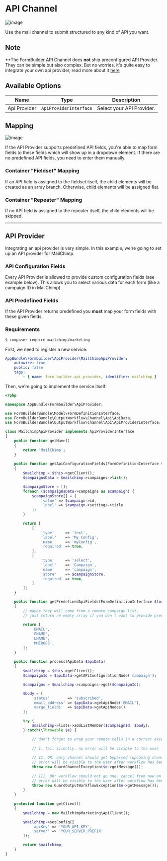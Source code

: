 # API Channel

![image](https://user-images.githubusercontent.com/700119/145599712-37b8468e-975e-4f3e-9fd5-a82dd76e3c53.png)

Use the mail channel to submit structured to any kind of API you want.

## Note

**The FormBuilder API Channel does **not** ship preconfigured API Provider. They can be simple but also complex. But no worries,
it's quite easy to integrate your own api provider, read more about it [here](./09_ApiChannel.md#api-provider)

## Available Options

| Name | Type        | Description |
|------|-------------|-------------|
| Api Provider| `ApiProviderInterface` | Select your API Provider. |

## Mapping

![image](https://user-images.githubusercontent.com/700119/145618709-686d5022-1ed9-4722-9600-0d41eccf55a3.png)

If the API Provider supports predefined API fields, you're able to map form fields to these fields which will show up in a
dropdown element. If there are no predefined API fields, you need to enter them manually.

### Container "Fieldset" Mapping

If an API field is assigned to the fieldset itself, the child elements will be created as an array branch. Otherwise, child
elements will be assigned flat.

### Container "Repeater" Mapping

If no API field is assigned to the repeater itself, the child elements will be skipped.

***

## API Provider
Integrating an api provider is very simple. In this example, we're going to set up an API provider for MailChimp.

### API Configuration Fields
Every API Provider is allowed to provide custom configuration fields (see example below).
This allows you to select various data for each form (like a campaign ID in MailChimp)

### API Predefined Fields
If the API Provider returns predefined you **must** map your form fields with these given fields.

### Requirements
```bash
$ composer require mailchimp/marketing
```

First, we need to register a new service:

```yml
AppBundle\Formbuilder\ApiProvider\MailChimpApiProvider:
    autowire: true
    public: false
    tags:
        - { name: form_builder.api.provider, identifier: mailchimp }
```

Then, we're going to implement the service itself:

```php
<?php

namespace AppBundle\Formbuilder\ApiProvider;

use FormBuilderBundle\Model\FormDefinitionInterface;
use FormBuilderBundle\OutputWorkflow\Channel\Api\ApiData;
use FormBuilderBundle\OutputWorkflow\Channel\Api\ApiProviderInterface;

class MailChimpApiProvider implements ApiProviderInterface
{
    public function getName()
    {
        return 'MailChimp';
    }
    
    public function getApiConfigurationFields(FormDefinitionInterface $formDefinition)
    {
        $mailchimp = $this->getClient();
        $campaignsData = $mailchimp->campaigns->list();

        $campaignStore = [];
        foreach ($campaignsData->campaigns as $campaign) {
            $campaignStore[] = [
                'value' => $campaign->id,
                'label' => $campaign->settings->title
            ];
        }

        return [
            [
                'type'     => 'text',
                'label'    => 'My Config',
                'name'     => 'myConfig',
                'required' => true,
            ],
            [
                'type'     => 'select',
                'label'    => 'Campaign',
                'name'     => 'campaign',
                'store'    => $campaignStore,
                'required' => true,
            ]
        ];
    }

    public function getPredefinedApiFields(FormDefinitionInterface $formDefinition)
    {
        // maybe they will come from a remote campaign list.
        // just return an empty array if you don't want to provide predefined api fields.
        
        return [
            'EMAIL',
            'FNAME',
            'LNAME',
            'MMERGE6',
        ];
    }
    
    public function process(ApiData $apiData)
    {
        $mailchimp = $this->getClient();
        $campaignId = $apiData->getAPiConfigurationNode('campaign');

        $campaigns = $mailchimp->campaigns->get($campaignId);

        $body = [
            'status'        => 'subscribed',
            'email_address' => $apiData->getApiNode('EMAIL'),
            'merge_fields'  => $apiData->getApiNodes()
        ];

        try {
            $mailchimp->lists->addListMember($campaignId, $body);
        } catch(\Throwable $e) {

            // don't forget to wrap your remote calls in a correct exception:
            
            // I. fail silently. no error will be visible to the user
           
            // II. OR: only channel should get bypassed (upcoming channels will be processed)
            // error will be visible to the user after workflow has been completely dispatched
            throw new GuardChannelException($e->getMessage());
                
            // III. OR: workflow should not go one. cancel from now on
            // error will be visible to the user after workflow has been completely dispatched
            throw new GuardOutputWorkflowException($e->getMessage());
        }
    }
    
    protected function getClient() 
    {
        $mailchimp = new MailchimpMarketing\ApiClient();

        $mailchimp->setConfig([
            'apiKey' => 'YOUR_API_KEY',
            'server' => 'YOUR_SERVER_PREFIX'
        ]);

        return $mailchimp;
    }
}
```
